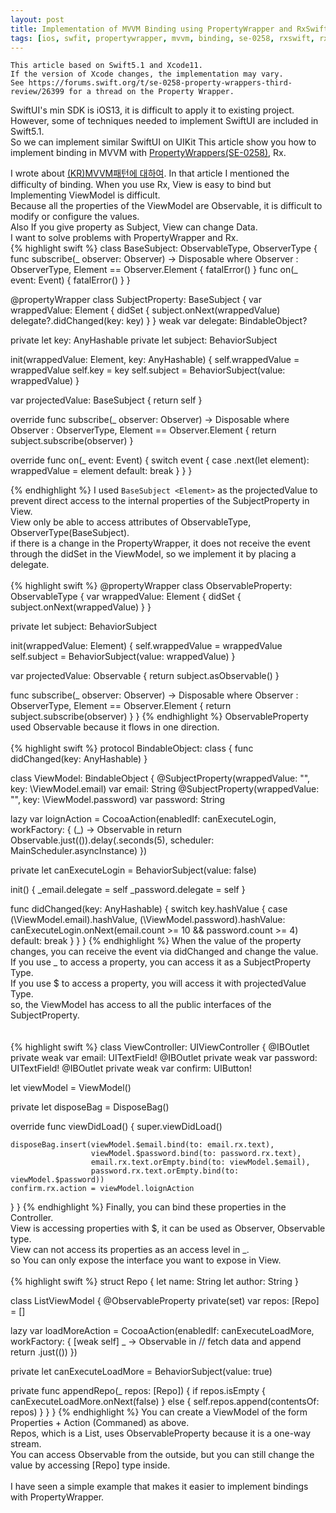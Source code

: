 ```yaml
---
layout: post
title: Implementation of MVVM Binding using PropertyWrapper and RxSwift
tags: [ios, swfit, propertywrapper, mvvm, binding, se-0258, rxswift, rxcocoa]
---
```

```
This article based on Swift5.1 and Xcode11.
If the version of Xcode changes, the implementation may vary.
See https://forums.swift.org/t/se-0258-property-wrappers-third-review/26399 for a thread on the Property Wrapper.
```
SwiftUI's min SDK is iOS13, it is difficult to apply it to existing project.  
However, some of techniques needed to implement SwiftUI are included in Swift5.1.  
So we can implement similar SwiftUI on UIKit
This article show you how to implement binding in MVVM with [PropertyWrappers(SE-0258)](https://github.com/apple/swift-evolution/blob/master/proposals/0258-property-wrappers.md), Rx.
  
I wrote about [(KR)MVVM패턴에 대하여](https://blog.jisoo.net/2018/12/09/what-is-mvvm.html). 
In that article I mentioned the difficulty of binding.
When you use Rx, View is easy to bind but Implementing ViewModel is difficult.  
Because all the properties of the ViewModel are Observable, it is difficult to modify or configure the values.  
Also If you give property as Subject, View can change Data.  
I want to solve problems with PropertyWrapper and Rx.
<br/>
{% highlight swift %}
class BaseSubject<Element>: ObservableType, ObserverType {
  func subscribe<Observer>(_ observer: Observer) -> Disposable where Observer : ObserverType, Element == Observer.Element { fatalError() }
  func on(_ event: Event<Element>) { fatalError() }
}
  
@propertyWrapper
class SubjectProperty<Element>: BaseSubject<Element> {
  var wrappedValue: Element {
    didSet {
      subject.onNext(wrappedValue)
      delegate?.didChanged(key: key)
    }
  }
  weak var delegate: BindableObject?
  
  private let key: AnyHashable
  private let subject: BehaviorSubject<Element>
  
  init(wrappedValue: Element, key: AnyHashable) {
    self.wrappedValue = wrappedValue
    self.key = key
    self.subject = BehaviorSubject<Element>(value: wrappedValue)
  }
  
  var projectedValue: BaseSubject<Element> {
    return self
  }
  
  override func subscribe<Observer>(_ observer: Observer) -> Disposable where Observer : ObserverType, Element == Observer.Element {
    return subject.subscribe(observer)
  }
   
  override func on(_ event: Event<Element>) {
    switch event {
    case .next(let element):
      wrappedValue = element
    default:
      break
    }
  }
}

{% endhighlight %}
I used `BaseSubject <Element>` as the projectedValue to prevent direct access to the internal properties of the SubjectProperty in View.  
View only be able to access attributes of ObservableType, ObserverType(BaseSubject).  
if there is a change in the PropertyWrapper, it does not receive the event through the didSet in the ViewModel, so we implement it by placing a delegate.
<br/><br/> 
{% highlight swift %}
@propertyWrapper
class ObservableProperty<Element>: ObservableType {
  var wrappedValue: Element {
    didSet {
      subject.onNext(wrappedValue)
    }
  }
  
  private let subject: BehaviorSubject<Element>
  
  init(wrappedValue: Element) {
    self.wrappedValue = wrappedValue
    self.subject = BehaviorSubject<Element>(value: wrappedValue)
  }
  
  var projectedValue: Observable<Element> {
    return subject.asObservable()
  }
  
  func subscribe<Observer>(_ observer: Observer) -> Disposable where Observer : ObserverType, Element == Observer.Element {
    return subject.subscribe(observer)
  }
}
{% endhighlight %}
ObservableProperty used Observable because it flows in one direction.
<br/><br/>
{% highlight swift %}
protocol BindableObject: class {
  func didChanged(key: AnyHashable)
}
  
class ViewModel: BindableObject {
  @SubjectProperty(wrappedValue: "", key: \ViewModel.email)
  var email: String
  @SubjectProperty(wrappedValue: "", key: \ViewModel.password)
  var password: String
  
  lazy var loignAction = CocoaAction(enabledIf: canExecuteLogin,
                                                  workFactory: { (_) -> Observable<Void> in
                                                    return Observable<Void>.just(()).delay(.seconds(5), scheduler: MainScheduler.asyncInstance)
  })
  
  private let canExecuteLogin = BehaviorSubject<Bool>(value: false)
  
  init() {
    _email.delegate = self
    _password.delegate = self
  }
  
  func didChanged(key: AnyHashable) {
    switch key.hashValue {
    case (\ViewModel.email).hashValue,
         (\ViewModel.password).hashValue:
      canExecuteLogin.onNext(email.count >= 10 && password.count >= 4)
    default:
      break
    }
  }
}
{% endhighlight %}
When the value of the property changes, you can receive the event via didChanged and change the value.  
If you use _ to access a property, you can access it as a SubjectProperty Type.  
If you use $ to access a property, you will access it with projectedValue Type.  
so, the ViewModel has access to all the public interfaces of the SubjectProperty.  
<br/><br/>
{% highlight swift %}
class ViewController: UIViewController {
  @IBOutlet private weak var email: UITextField!
  @IBOutlet private weak var password: UITextField!
  @IBOutlet private weak var confirm: UIButton!

  let viewModel = ViewModel()
  
  private let disposeBag = DisposeBag()
  
  override func viewDidLoad() {
    super.viewDidLoad()
    
    disposeBag.insert(viewModel.$email.bind(to: email.rx.text),
                      viewModel.$password.bind(to: password.rx.text),
                      email.rx.text.orEmpty.bind(to: viewModel.$email),
                      password.rx.text.orEmpty.bind(to: viewModel.$password))
    confirm.rx.action = viewModel.loignAction
  }
}
{% endhighlight %}
Finally, you can bind these properties in the Controller.  
View is accessing properties with $, it can be used as Observer, Observable type.  
View can not access its properties as an access level in _.  
so You can only expose the interface you want to expose in View.
<br/><br/> 
{% highlight swift %}
struct Repo {
  let name: String
  let author: String
}
  
class ListViewModel {
  @ObservableProperty
  private(set) var repos: [Repo] = []
  
  lazy var loadMoreAction = CocoaAction(enabledIf: canExecuteLoadMore,
                                        workFactory: { [weak self] _ -> Observable<Void> in
                                          // fetch data and append
                                          return .just(())
  })
  
  private let canExecuteLoadMore = BehaviorSubject<Bool>(value: true)
  
  private func appendRepo(_ repos: [Repo]) {
    if repos.isEmpty {
      canExecuteLoadMore.onNext(false)
    } else {
      self.repos.append(contentsOf: repos)
    }
  }
}
{% endhighlight %}
You can create a ViewModel of the form Properties + Action (Commaned) as above.  
Repos, which is a List, uses ObservableProperty because it is a one-way stream.  
You can access Observable from the outside, but you can still change the value by accessing [Repo] type inside.  
<br/>
I have seen a simple example that makes it easier to implement bindings with PropertyWrapper.
